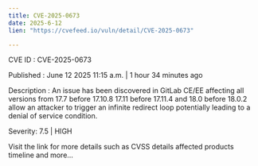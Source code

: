 ```yaml
---
title: CVE-2025-0673
date: 2025-6-12
lien: "https://cvefeed.io/vuln/detail/CVE-2025-0673"

---
```


CVE ID : CVE-2025-0673

Published :  June 12
2025
11:15 a.m. | 1 hour
34 minutes ago

Description : An issue has been discovered in GitLab CE/EE affecting all versions from 17.7 before 17.10.8
17.11 before 17.11.4
and 18.0 before 18.0.2
allow an attacker to trigger an infinite redirect loop
potentially leading to a denial of service condition.

Severity: 7.5 | HIGH

Visit the link for more details
such as CVSS details
affected products
timeline
and more...
